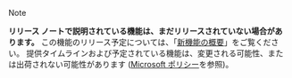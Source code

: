  > [!NOTE]
 >  **リリース ノートで説明されている機能は、まだリリースされていない場合があります。**
この機能のリリース予定については、「[新機能の概要](/business-applications-release-notes/April18/dynamics365-retail/whats-new-retail)」をご覧ください。 提供タイムラインおよび予定されている機能は、変更される可能性、または出荷されない可能性があります ([Microsoft ポリシー](https://go.microsoft.com/fwlink/p/?linkid=2007332)を参照)。 
